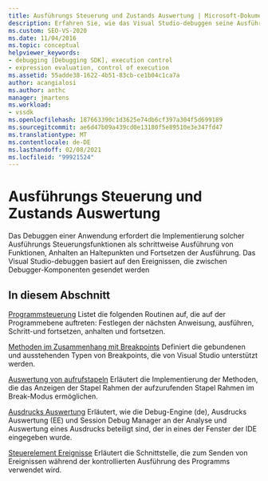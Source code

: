 ```yaml
---
title: Ausführungs Steuerung und Zustands Auswertung | Microsoft-Dokumentation
description: Erfahren Sie, wie das Visual Studio-debuggen seine Ausführungs Steuerung auf von Debuggerkomponenten gesendeten Ereignissen stützt
ms.custom: SEO-VS-2020
ms.date: 11/04/2016
ms.topic: conceptual
helpviewer_keywords:
- debugging [Debugging SDK], execution control
- expression evaluation, control of execution
ms.assetid: 55adde38-1622-4b51-83cb-ce1b04c1ca7a
author: acangialosi
ms.author: anthc
manager: jmartens
ms.workload:
- vssdk
ms.openlocfilehash: 187663390c1d3625e74db6cf397a304f5d699189
ms.sourcegitcommit: ae6d47b09a439cd0e13180f5e89510e3e347fd47
ms.translationtype: MT
ms.contentlocale: de-DE
ms.lasthandoff: 02/08/2021
ms.locfileid: "99921524"
---
```

# <a name="execution-control-and-state-evaluation"></a>Ausführungs Steuerung und Zustands Auswertung
Das Debuggen einer Anwendung erfordert die Implementierung solcher Ausführungs Steuerungsfunktionen als schrittweise Ausführung von Funktionen, Anhalten an Haltepunkten und Fortsetzen der Ausführung. Das Visual Studio-debuggen basiert auf den Ereignissen, die zwischen Debugger-Komponenten gesendet werden

## <a name="in-this-section"></a>In diesem Abschnitt
 [Programmsteuerung](../../extensibility/debugger/program-control.md) Listet die folgenden Routinen auf, die auf der Programmebene auftreten: Festlegen der nächsten Anweisung, ausführen, Schritt-und fortsetzen, anhalten und fortsetzen.

 [Methoden im Zusammenhang mit Breakpoints](../../extensibility/debugger/breakpoint-related-methods.md) Definiert die gebundenen und ausstehenden Typen von Breakpoints, die von Visual Studio unterstützt werden.

 [Auswertung von aufrufstapeln](../../extensibility/debugger/call-stack-evaluation.md) Erläutert die Implementierung der Methoden, die das Anzeigen der Stapel Rahmen der aufzurufenden Stapel Rahmen im Break-Modus ermöglichen.

 [Ausdrucks Auswertung](../../extensibility/debugger/expression-evaluation-visual-studio-debugging-sdk.md) Erläutert, wie die Debug-Engine (de), Ausdrucks Auswertung (EE) und Session Debug Manager an der Analyse und Auswertung eines Ausdrucks beteiligt sind, der in eines der Fenster der IDE eingegeben wurde.

 [Steuerelement Ereignisse](../../extensibility/debugger/control-events.md) Erläutert die Schnittstelle, die zum Senden von Ereignissen während der kontrollierten Ausführung des Programms verwendet wird.
